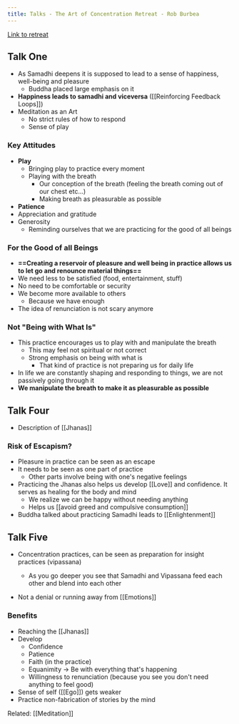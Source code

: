 ```yaml
---
title: Talks - The Art of Concentration Retreat - Rob Burbea
---
```

[Link to retreat](https://www.dharmaseed.org/retreats/1183/)

## Talk One
- As Samadhi deepens it is supposed to lead to a sense of happiness, well-being and pleasure
	- Buddha placed large emphasis on it
- **Happiness leads to samadhi and viceversa** ([[Reinforcing Feedback Loops]])
- Meditation as an Art
	- No strict rules of how to respond
	- Sense of play

### Key Attitudes
- **Play**
	- Bringing play to practice every moment
	- Playing with the breath 
		- Our conception of the breath (feeling the breath coming out of our chest etc...)
		- Making breath as pleasurable as possible
- **Patience**
- Appreciation and gratitude
- Generosity
	- Reminding ourselves that we are practicing for the good of all beings

### For the Good of all Beings
- **==Creating a reservoir of pleasure and well being in practice allows us to let go and renounce material things==**
- We need less to be satisfied (food, entertainment, stuff)
- No need to be comfortable or security
- We become more available to others
	- Because we have enough
- The idea of renunciation is not scary anymore

### Not "Being with What Is"
- This practice encourages us to play with and manipulate the breath
	- This may feel not spiritual or not correct
	- Strong emphasis on being with what is
		- That kind of practice is not preparing us for daily life	
- In life we are constantly shaping and responding to things, we are not passively going through it
- **We manipulate the breath to make it as pleasurable as possible**

## Talk Four
- Description of [[Jhanas]]

### Risk of Escapism?
- Pleasure in practice can be seen as an escape
- It needs to be seen as one part of practice
	- Other parts involve being with one's negative feelings
- Practicing the Jhanas also helps us develop [[Love]] and confidence. It serves as healing for the body and mind
	- We realize we can be happy without needing anything
	- Helps us [[avoid greed and compulsive consumption]]
- Buddha talked about practicing Samadhi leads to [[Enlightenment]]

## Talk Five
- Concentration practices, can be seen as preparation for insight practices (vipassana)
	- As you go deeper you see that Samadhi and Vipassana feed each other and blend into each other

- Not a denial or running away from [[Emotions]]

### Benefits
- Reaching the [[Jhanas]]
- Develop
	- Confidence
	- Patience
	- Faith (in the practice)
	- Equanimity → Be with everything that's happening
	- Willingness to renunciation (because you see you don't need anything to feel good)
- Sense of self ([[Ego]]) gets weaker
- Practice non-fabrication of stories by the mind

Related: [[Meditation]]
